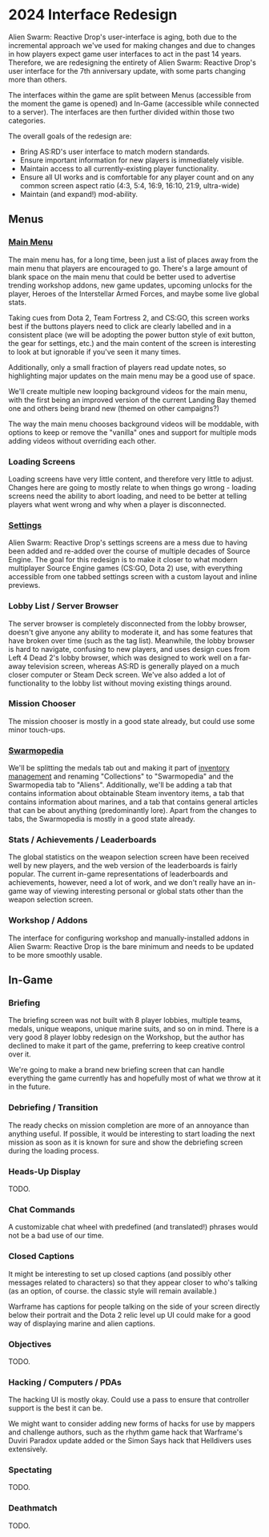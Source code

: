 # 2024 Interface Redesign

Alien Swarm: Reactive Drop's user-interface is aging, both due to the incremental approach we've used for making changes and due to changes in how players expect game user interfaces to act in the past 14 years. Therefore, we are redesigning the entirety of Alien Swarm: Reactive Drop's user interface for the 7th anniversary update, with some parts changing more than others.

The interfaces within the game are split between Menus (accessible from the moment the game is opened) and In-Game (accessible while connected to a server). The interfaces are then further divided within those two categories.

The overall goals of the redesign are:

- Bring AS:RD's user interface to match modern standards.
- Ensure important information for new players is immediately visible.
- Maintain access to all currently-existing player functionality.
- Ensure all UI works and is comfortable for any player count and on any common screen aspect ratio (4:3, 5:4, 16:9, 16:10, 21:9, ultra-wide)
- Maintain (and expand!) mod-ability.

## Menus

### [Main Menu](interface-mockup-mainmenu.html)

The main menu has, for a long time, been just a list of places away from the main menu that players are encouraged to go. There's a large amount of blank space on the main menu that could be better used to advertise trending workshop addons, new game updates, upcoming unlocks for the player, Heroes of the Interstellar Armed Forces, and maybe some live global stats.

Taking cues from Dota 2, Team Fortress 2, and CS:GO, this screen works best if the buttons players need to click are clearly labelled and in a consistent place (we will be adopting the power button style of exit button, the gear for settings, etc.) and the main content of the screen is interesting to look at but ignorable if you've seen it many times.

Additionally, only a small fraction of players read update notes, so highlighting major updates on the main menu may be a good use of space.

We'll create multiple new looping background videos for the main menu, with the first being an improved version of the current Landing Bay themed one and others being brand new (themed on other campaigns?)

The way the main menu chooses background videos will be moddable, with options to keep or remove the "vanilla" ones and support for multiple mods adding videos without overriding each other.

### Loading Screens

Loading screens have very little content, and therefore very little to adjust. Changes here are going to mostly relate to when things go wrong - loading screens need the ability to abort loading, and need to be better at telling players what went wrong and why when a player is disconnected.

### [Settings](interface-mockup-settings-controls.html)

Alien Swarm: Reactive Drop's settings screens are a mess due to having been added and re-added over the course of multiple decades of Source Engine. The goal for this redesign is to make it closer to what modern multiplayer Source Engine games (CS:GO, Dota 2) use, with everything accessible from one tabbed settings screen with a custom layout and inline previews.

### Lobby List / Server Browser

The server browser is completely disconnected from the lobby browser, doesn't give anyone any ability to moderate it, and has some features that have broken over time (such as the tag list). Meanwhile, the lobby browser is hard to navigate, confusing to new players, and uses design cues from Left 4 Dead 2's lobby browser, which was designed to work well on a far-away television screen, whereas AS:RD is generally played on a much closer computer or Steam Deck screen. We've also added a lot of functionality to the lobby list without moving existing things around.

### Mission Chooser

The mission chooser is mostly in a good state already, but could use some minor touch-ups.

### [Swarmopedia](interface-mockup-swarmopedia.html)

We'll be splitting the medals tab out and making it part of [inventory management](inventory-management.html) and renaming "Collections" to "Swarmopedia" and the Swarmopedia tab to "Aliens". Additionally, we'll be adding a tab that contains information about obtainable Steam inventory items, a tab that contains information about marines, and a tab that contains general articles that can be about anything (predominantly lore). Apart from the changes to tabs, the Swarmopedia is mostly in a good state already.

### Stats / Achievements / Leaderboards

The global statistics on the weapon selection screen have been received well by new players, and the web version of the leaderboards is fairly popular. The current in-game representations of leaderboards and achievements, however, need a lot of work, and we don't really have an in-game way of viewing interesting personal or global stats other than the weapon selection screen.

### Workshop / Addons

The interface for configuring workshop and manually-installed addons in Alien Swarm: Reactive Drop is the bare minimum and needs to be updated to be more smoothly usable.

## In-Game

### Briefing

The briefing screen was not built with 8 player lobbies, multiple teams, medals, unique weapons, unique marine suits, and so on in mind. There is a very good 8 player lobby redesign on the Workshop, but the author has declined to make it part of the game, preferring to keep creative control over it.

We're going to make a brand new briefing screen that can handle everything the game currently has and hopefully most of what we throw at it in the future.

### Debriefing / Transition

The ready checks on mission completion are more of an annoyance than anything useful. If possible, it would be interesting to start loading the next mission as soon as it is known for sure and show the debriefing screen during the loading process.

### Heads-Up Display

TODO.

### Chat Commands

A customizable chat wheel with predefined (and translated!) phrases would not be a bad use of our time.

### Closed Captions

It might be interesting to set up closed captions (and possibly other messages related to characters) so that they appear closer to who's talking (as an option, of course. the classic style will remain available.)

Warframe has captions for people talking on the side of your screen directly below their portrait and the Dota 2 relic level up UI could make for a good way of displaying marine and alien captions.

### Objectives

TODO.

### Hacking / Computers / PDAs

The hacking UI is mostly okay. Could use a pass to ensure that controller support is the best it can be.

We might want to consider adding new forms of hacks for use by mappers and challenge authors, such as the rhythm game hack that Warframe's Duviri Paradox update added or the Simon Says hack that Helldivers uses extensively.

### Spectating

TODO.

### Deathmatch

TODO.
